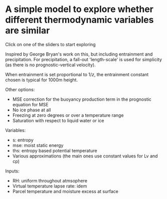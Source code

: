 # A simple model to explore whether different thermodynamic variables are similar

Click  on one of the sliders to start exploring

Inspired by George Bryan's work on this, but including entrainment and precipitation. For precipitation, a fall-out 'length-scale' is used for simplicity (as there is no prognostic-vertical velocity).

When entrainment is set proportional to  $1/z$, the entrainment constant chosen is typical for 1000m height.

Other options:
- MSE correction for the buoyancy production term in the prognostic equation for MSE
- No ice phase at all
- Freezing at zero degrees or over a temperature range
- Saturation with respect to liquid water or ice

Variables:
- s: entropy
- mse: moist static energy
- ths: entropy based potential temperature
- Various approximations (the main ones use constant values for Lv and cp)

Inputs:
- RH: uniform throughout atmsophere
- Virtual temperature lapse rate: idem
- Parcel temperature and moisture excess at surface
